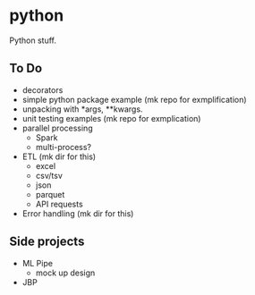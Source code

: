 # python
Python stuff.

## To Do
- decorators
- simple python package example (mk repo for exmplification)
- unpacking with *args, \**kwargs.
- unit testing examples (mk repo for exmplication)
- parallel processing
  - Spark
  - multi-process?
- ETL (mk dir for this)
  - excel
  - csv/tsv
  - json
  - parquet
  - API requests
- Error handling (mk dir for this)


## Side projects
- ML Pipe
  - mock up design
- JBP
